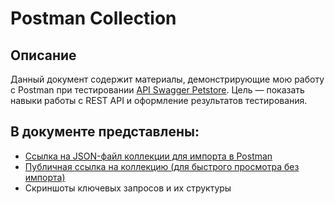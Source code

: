 # Postman Collection

## Описание  

Данный документ содержит материалы, демонстрирующие мою работу с Postman при тестировании [API Swagger Petstore](https://petstore.swagger.io/). 
Цель — показать навыки работы с REST API и оформление результатов тестирования.

## В документе представлены:

- [Ссылка на JSON-файл коллекции для импорта в Postman](/petstore_swagger_practice.postman_collection.json) 
- [Публичная ссылка на коллекцию (для быстрого просмотра без импорта)](https://www.postman.com/ruslan-9182498/workspace/rus-public/collection/43456153-3097a1db-9338-4793-8064-a37ec78c7d36?action=share&source=copy-link&creator=43456153)
- Скриншоты ключевых запросов и их структуры


